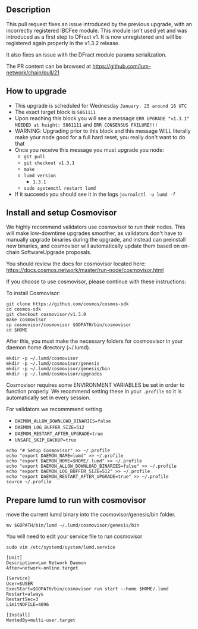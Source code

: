 ## Description

This pull request fixes an issue introduced by the previous upgrade, with an incorrectly registered IBCFee module.
This module isn't used yet and was introduced as a first step to DFract v1. 
It is now unregistered and will be registered again properly in the v1.3.2 release.

It also fixes an issue with the DFract module params serialization.

The PR content can be browsed at https://github.com/lum-network/chain/pull/21

## How to upgrade

- This upgrade is scheduled for Wednesday `January. 25 around 16 UTC`
- The exact target block is `5861111`
- Upon reaching this block you will see a message `ERR UPGRADE "v1.3.1" NEEDED at height: 5861111` and `ERR CONSENSUS FAILURE!!!`
- WARNING: Upgrading prior to this block and this message WILL literally make your node good for a full hard reset, you really don't want to do that
- Once you receive this message you must upgrade you node:
  - `git pull`
  - `git checkout v1.3.1`
  - `make`
  - `lumd version`
    - `1.3.1`
  - `sudo systemctl restart lumd`
- If it succeeds you should see it in the logs `journalctl -u lumd -f `

## Install and setup Cosmovisor

We highly recommend validators use cosmovisor to run their nodes. This will make low-downtime upgrades smoother,
as validators don't have to manually upgrade binaries during the upgrade, and instead can preinstall new binaries, and
cosmovisor will automatically update them based on on-chain SoftwareUpgrade proposals.

You should review the docs for cosmovisor located here: https://docs.cosmos.network/master/run-node/cosmovisor.html

If you choose to use cosmovisor, please continue with these instructions:

To install Cosmovisor:

```
git clone https://github.com/cosmos/cosmos-sdk
cd cosmos-sdk
git checkout cosmovisor/v1.3.0
make cosmovisor
cp cosmovisor/cosmovisor $GOPATH/bin/cosmovisor
cd $HOME
```

After this, you must make the necessary folders for cosmosvisor in your daemon home directory (~/.lumd).

```
mkdir -p ~/.lumd/cosmovisor
mkdir -p ~/.lumd/cosmovisor/genesis
mkdir -p ~/.lumd/cosmovisor/genesis/bin
mkdir -p ~/.lumd/cosmovisor/upgrades
```

Cosmovisor requires some ENVIRONMENT VARIABLES be set in order to function properly.  We recommend setting these in
your `.profile` so it is automatically set in every session.

For validators we recommmend setting
- `DAEMON_ALLOW_DOWNLOAD_BINARIES=false`
- `DAEMON_LOG_BUFFER_SIZE=512`
- `DAEMON_RESTART_AFTER_UPGRADE=true`
- `UNSAFE_SKIP_BACKUP=true`

```
echo "# Setup Cosmovisor" >> ~/.profile
echo "export DAEMON_NAME=lumd" >> ~/.profile
echo "export DAEMON_HOME=$HOME/.lumd" >> ~/.profile
echo "export DAEMON_ALLOW_DOWNLOAD_BINARIES=false" >> ~/.profile
echo "export DAEMON_LOG_BUFFER_SIZE=512" >> ~/.profile
echo "export DAEMON_RESTART_AFTER_UPGRADE=true" >> ~/.profile
source ~/.profile
```

## Prepare lumd to run with cosmovisor

move the current lumd binary into the cosmovisor/genesis/bin folder.

```
mv $GOPATH/bin/lumd ~/.lumd/cosmovisor/genesis/bin
```

You will need to edit your service file to run cosmovisor

`sudo vim /etc/systemd/system/lumd.service`
```
[Unit]
Description=Lum Network Daemon
After=network-online.target

[Service]
User=$USER
ExecStart=$GOPATH/bin/cosmovisor run start --home $HOME/.lumd
Restart=always
RestartSec=3
LimitNOFILE=4096

[Install]
WantedBy=multi-user.target
```

